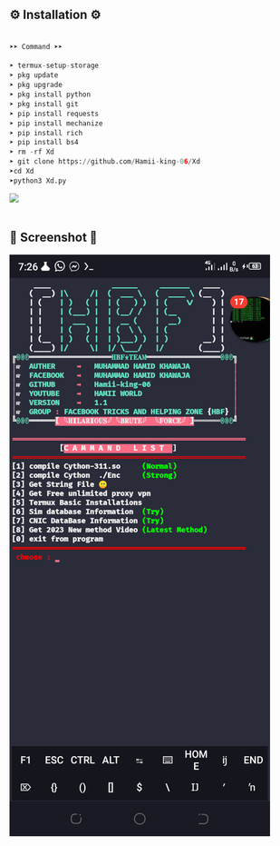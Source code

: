 
## ⚙️ Installation ⚙️

```python

➤➤ Command ➤➤

➤ termux-setup-storage
➤ pkg update
➤ pkg upgrade
➤ pkg install python
➤ pkg install git
➤ pip install requests
➤ pip install mechanize
➤ pip install rich
➤ pip install bs4
➤ rm -rf Xd
➤ git clone https://github.com/Hamii-king-06/Xd
➤cd Xd
➤python3 Xd.py
```
[![](https://img.shields.io/badge/Whatsapp-CHAT-red?logo=Whatsapp&logoColor=Brightgreen&labelColor=white)](https://wa.me/923155912839?text=ASALAMUALIKUM+HAMII+KING+SIR) <br><br>


## 📸 Screenshot 📸

![Screenshot_20230105-192615_com termux](https://github.com/Hamii-king-06/Xd/blob/main/Screenshot_20230105-192615.png)



